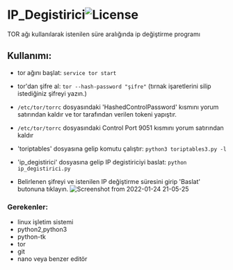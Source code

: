 # IP_Degistirici![License](https://img.shields.io/badge/License-MIT-red.svg)
TOR ağı kullanılarak istenilen süre aralığında ip değiştirme programı

## Kullanımı:
- tor ağını başlat:
`service tor start`

- tor'dan şifre al:
`tor --hash-password "şifre"` (tırnak işaretlerini silip istediğiniz şifreyi yazın.)
- `/etc/tor/torrc` dosyasındaki 'HashedControlPassword' kısmını yorum satırından kaldır ve tor tarafından verilen tokeni yapıştır.
- `/etc/tor/torrc` dosyasındaki Control Port 9051 kısmını yorum satırından kaldır

- 'toriptables' dosyasına gelip komutu çalıştır:
`python3 toriptables3.py -l` 

- 'ip_degistirici' dosyasına gelip IP degistiriciyi baslat:
`python ip_degistirici.py`

- Belirlenen şifreyi ve istenilen IP değiştirme süresini girip 'Baslat' butonuna tıklayın.
![Screenshot from 2022-01-24 21-05-25](https://user-images.githubusercontent.com/83416622/150839365-84f62d63-b725-4295-9d69-352beafd32d7.png)

### Gerekenler:
- linux işletim sistemi
- python2,python3
- python-tk
- tor
- git
- nano veya benzer editör
